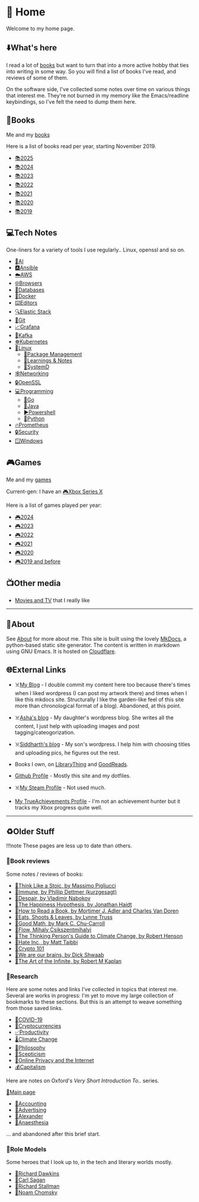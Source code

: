 # 🏡 Home

Welcome to my home page.

## ⬇️What's here

I read a lot of [books](books/index.md) but want to turn that into a
more active hobby that ties into writing in some way. So you will find
a list of books I've read, and reviews of some of them.

On the software side, I've collected some notes over time on various
things that interest me. They're not burned in my memory like the
Emacs/readline keybindings, so I've felt the need to dump them here.

## 📖Books

Me and my [books](books/index.md)

Here is a list of books read per year, starting November 2019.

- [📚2025](books/2025.md)
- [📚2024](books/2024.md)
- [📚2023](books/2023.md)
- [📚2022](books/2022.md)
- [📚2021](books/2021.md)
- [📚2020](books/2020.md)
- [📚2019](books/2019.md)

## 💻Tech Notes

One-liners for a variety of tools I use regularly.. Linux, openssl and
so on.

- [🧠AI](tech/ai.md)
- [🅰️Ansible](tech/ansible.md)
- [☁️AWS](tech/aws.md)
- [🌐Browsers](tech/browsers.md)
- [💾Databases](tech/databases.md)
- [🐋Docker](tech/docker.md)
- [⌨️Editors](tech/editors.md)
- [🔍Elastic Stack](tech/elastic.md)
- [💾Git](tech/git.md)
- [📈Grafana](tech/grafana.md)
- [🐞Kafka](tech/kafka.md)
- [☸️Kubernetes](tech/k8s.md)
- [🐧Linux](tech/linux/index.md)
    - [🐧Package Management](tech/linux/package-management.md)
    - [🐧Learnings & Notes](tech/linux/learnings-and-notes.md)
    - [🐧SystemD](tech/linux/systemd.md)
- [🕸️Networking](tech/networking.md)
- [🔒OpenSSL](tech/openssl.md)
- [💻Programming](tech/programming/index.md)
    - [🐹Go](tech/programming/go.md)
    - [🍵Java](tech/programming/java.md)
    - [▶️Powershell](tech/programming/powershell.md)
    - [🐍Python](tech/programming/python.md)
- [🔥Prometheus](tech/prometheus.md)
- [🔒Security](tech/security.md)
- [🪟Windows](tech/windows.md)

## 🎮Games

Me and my [games](games/index.md)

Current-gen: I have an [🎮Xbox Series X](games/xbox.md)

Here is a list of games played per year:

- [🎮2024](games/2024.md)
- [🎮2023](games/2023.md)
- [🎮2022](games/2022.md)
- [🎮2021](games/2021.md)
- [🎮2020](games/2020.md)
- [🎮2019 and before](games/2019-and-before.md)

## 📺Other media

- [Movies and TV](archive/movies-and-tv.md) that I really like


---

## 🐧About

See [About](about.md) for more about me. This site is built using the
lovely [MkDocs](http://www.mkdocs.org), a python-based static site
generator. The content is written in markdown using GNU Emacs. It is
hosted on [Cloudflare](https://cloudflare.com/).

## 🌐External Links

- ☠️[My Blog](https://arunsrin.wordpress.com) - I double commit my
  content here too because there's times when I liked wordpress (I can
  post my artwork there) and times when I like this mkdocs site.
  Structurally I like the garden-like feel of this site more than
  chronological format of a blog). Abandoned, at this point.

- ☠️[Asha's blog](https://pinkwedelia.wordpress.com) - My daughter's
wordpress blog. She writes all the content, I just help with uploading
images and post tagging/cateogorization.

- ☠️[Siddharth's blog](https://astrogrug.wordpress.com) - My son's
wordpress. I help him with choosing titles and uploading pics, he
figures out the rest.

- Books I own, on
  [LibraryThing](https://www.librarything.com/catalog/indeliblestamp)
  and
  [GoodReads](https://www.goodreads.com/user/show/103052357-arun-s).

- [Github Profile](https://github.com/arunsrin/) - Mostly this site
  and my dotfiles.

- ☠️[My Steam Profile](https://steamcommunity.com/id/indeliblestamp) - Not used much.

- [My TrueAchievements
Profile](https://www.trueachievements.com/gamer/arunsrin) - I'm not an
achievement hunter but it tracks my Xbox progress quite well.

---

## ♻️Older Stuff

!!!note
    These pages are less up to date than others. 

### 📝Book reviews

Some notes / reviews of books:

- [📝Think Like a Stoic, by Massimo Pigliucci](books/reviews/think-like-a-stoic.md)
- [📝Immune, by Phillip Dettmer (kurzgesagt)](books/reviews/immune.md)
- [📝Despair, by Vladimir Nabokov](books/reviews/despair.md)
- [📝The Happiness Hypothesis, by Jonathan Haidt](books/reviews/happiness.md)
- [📝How to Read a Book, by Mortimer J. Adler and Charles Van Doren](books/reviews/how-to-read-a-book.md)
- [📝Eats, Shoots & Leaves, by Lynne Truss](books/reviews/eats-shoots-leaves.md)
- [📝Good Math, by Mark C. Chu-Carroll](books/reviews/good-math.md)
- [📝Flow, Mihaly Csikszentmihalyi](books/reviews/flow.md)
- [📝The Thinking Person's Guide to Climate Change, by Robert Henson](books/reviews/thinking-climate-change.md)
- [📝Hate Inc., by Matt Taibbi](books/reviews/hate-inc.md)
- [📝Crypto 101](books/reviews/crypto101.md)
- [📝We are our brains, by Dick Shwaab](books/reviews/we-are-our-brains.md)
- [📝The Art of the Infinite, by Robert M Kaplan](books/reviews/the-art-of-the-infinite.md)
### 🏫Research

Here are some notes and links I've collected in topics that interest me. Several
are works in progress: I'm yet to move my large collection of bookmarks to these
sections. But this is an attempt to weave something from those saved links.

- [🦠COVID-19](archive/research/covid-19.md)
- [💸Cryptocurrencies](archive/research/cryptocurrencies.md)
- [✅Productivity](archive/research/productivity.md)
- [🌡️Climate Change](archive/research/climate-change.md)
- [💭Philosophy](archive/research/philosophy.md)
- [💭Scepticism](archive/research/scepticism.md)
- [🔏Online Privacy and the Internet](archive/research/privacy-internet.md)
- [💰Capitalism](archive/research/capitalism.md)


Here are notes on Oxford's *Very Short Introduction To..* series.

[📃Main page](books/intro/index.md)

- [📃Accounting](books/intro/accounting.md)
- [📃Advertising](books/intro/advertising.md)
- [📃Alexander](books/intro/alexander.md)
- [📃Anaesthesia](books/intro/anaesthesia.md)

... and abandoned after this brief start.

### 🦸Role Models

Some heroes that I look up to, in the tech and literary worlds mostly.

- [🧬Richard Dawkins](archive/heroes/dawkins.md)
- [🌌Carl Sagan](archive/heroes/sagan.md)
- [🐧Richard Stallman](archive/heroes/stallman.md)
- [💭Noam Chomsky](archive/heroes/chomsky.md)

